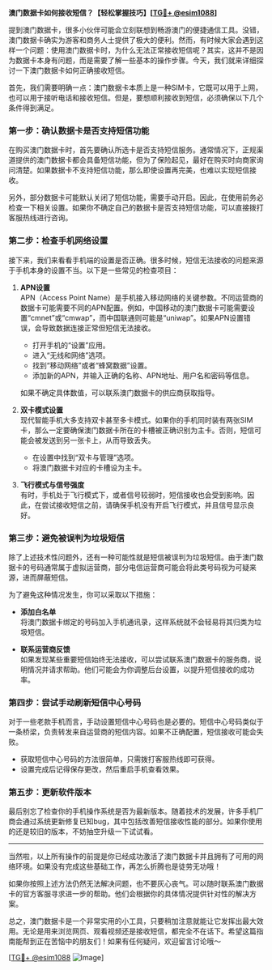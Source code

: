 **澳门数据卡如何接收短信？【轻松掌握技巧】[[TG💪+ @esim1088](https://t.me/s/esim1088)]**

提到澳门数据卡，很多小伙伴可能会立刻联想到畅游澳门的便捷通信工具。没错，澳门数据卡确实为游客和商务人士提供了极大的便利。然而，有时候大家会遇到这样一个问题：使用澳门数据卡时，为什么无法正常接收短信呢？其实，这并不是因为数据卡本身有问题，而是需要了解一些基本的操作步骤。今天，我们就来详细探讨一下澳门数据卡如何正确接收短信。

首先，我们需要明确一点：澳门数据卡本质上是一种SIM卡，它既可以用于上网，也可以用于接听电话和接收短信。但是，要想顺利接收到短信，必须确保以下几个条件得到满足。

### **第一步：确认数据卡是否支持短信功能**

在购买澳门数据卡时，首先要确认所选卡是否支持短信服务。通常情况下，正规渠道提供的澳门数据卡都会具备短信功能，但为了保险起见，最好在购买时向商家询问清楚。如果数据卡不支持短信功能，那么即使设置再完美，也难以实现短信接收。

另外，部分数据卡可能默认关闭了短信功能，需要手动开启。因此，在使用前务必检查一下相关设置。如果你不确定自己的数据卡是否支持短信功能，可以直接拨打客服热线进行咨询。

### **第二步：检查手机网络设置**

接下来，我们来看看手机端的设置是否正确。很多时候，短信无法接收的问题来源于手机本身的设置不当。以下是一些常见的检查项目：

1. **APN设置**  
   APN（Access Point Name）是手机接入移动网络的关键参数。不同运营商的数据卡可能需要不同的APN配置。例如，中国移动的澳门数据卡可能需要设置“cmnet”或“cmwap”，而中国联通则可能是“uniwap”。如果APN设置错误，会导致数据连接正常但短信无法接收。

   - 打开手机的“设置”应用。
   - 进入“无线和网络”选项。
   - 找到“移动网络”或者“蜂窝数据”设置。
   - 添加新的APN，并输入正确的名称、APN地址、用户名和密码等信息。

   如果不确定具体数值，可以联系澳门数据卡的供应商获取指导。

2. **双卡模式设置**  
   现代智能手机大多支持双卡甚至多卡模式。如果你的手机同时装有两张SIM卡，那么一定要确保澳门数据卡所在的卡槽被正确识别为主卡。否则，短信可能会被发送到另一张卡上，从而导致丢失。

   - 在设置中找到“双卡与管理”选项。
   - 将澳门数据卡对应的卡槽设为主卡。

3. **飞行模式与信号强度**  
   有时，手机处于飞行模式下，或者信号较弱时，短信接收也会受到影响。因此，在尝试接收短信之前，请确保手机没有开启飞行模式，并且信号显示良好。

### **第三步：避免被误判为垃圾短信**

除了上述技术性问题外，还有一种可能性就是短信被误判为垃圾短信。由于澳门数据卡的号码通常属于虚拟运营商，部分电信运营商可能会将此类号码视为可疑来源，进而屏蔽短信。

为了避免这种情况发生，你可以采取以下措施：

- **添加白名单**  
  将澳门数据卡绑定的号码加入手机通讯录，这样系统就不会轻易将其归类为垃圾短信。

- **联系运营商反馈**  
  如果发现某些重要短信始终无法接收，可以尝试联系澳门数据卡的服务商，说明情况并请求帮助。他们可能会为你调整后台设置，以提升短信接收的成功率。

### **第四步：尝试手动刷新短信中心号码**

对于一些老款手机而言，手动设置短信中心号码也是必要的。短信中心号码类似于一条桥梁，负责转发来自运营商的短信内容。如果不正确配置，短信接收可能会失败。

- 获取短信中心号码的方法很简单，只需拨打客服热线即可获得。
- 设置完成后记得保存更改，然后重启手机查看效果。

### **第五步：更新软件版本**

最后别忘了检查你的手机操作系统是否为最新版本。随着技术的发展，许多手机厂商会通过系统更新修复已知bug，其中包括改善短信接收性能的部分。如果你使用的还是较旧的版本，不妨抽空升级一下试试看。

---

当然啦，以上所有操作的前提是你已经成功激活了澳门数据卡并且拥有了可用的网络环境。如果没有完成这些基础工作，再怎么折腾也是徒劳无功哦！

如果你按照上述方法仍然无法解决问题，也不要灰心丧气。可以随时联系澳门数据卡的官方客服寻求进一步的帮助。他们会根据你的具体情况提供针对性的解决方案。

总之，澳门数据卡是一个非常实用的小工具，只要稍加注意就能让它发挥出最大效用。无论是用来浏览网页、观看视频还是接收短信，都完全不在话下。希望这篇指南能帮到正在苦恼中的朋友们！如果有任何疑问，欢迎留言讨论哦～

[[TG💪+ @esim1088](https://t.me/s/esim1088) ![Image](https://i.postimg.cc/4NQfJmqS/Snipaste-2025-05-13-00-14-12.png)]